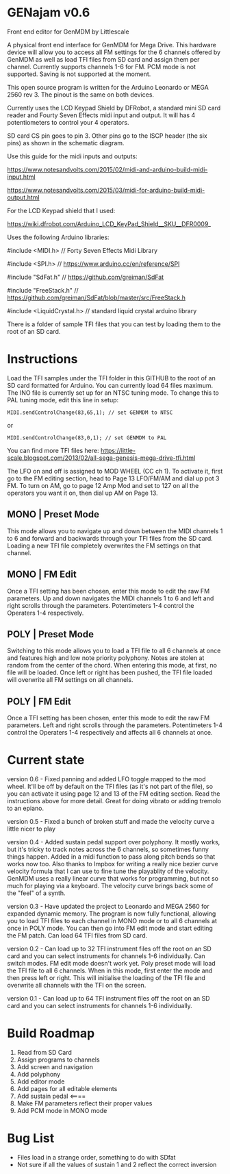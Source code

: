 # GENajam v0.6
Front end editor for GenMDM by Littlescale

A physical front end interface for GenMDM for Mega Drive. This hardware device will allow you to access all FM settings for the 6 channels offered by GenMDM as well as load TFI files from SD card and assign them per channel. Currently supports channels 1-6 for FM. PCM mode is not supported. Saving is not supported at the moment.

This open source program is written for the Arduino Leonardo or MEGA 2560 rev 3. The pinout is the same on both devices.

Currently uses the LCD Keypad Shield by DFRobot, a standard mini SD card reader and Fourty Seven Effects midi input and output. It will has 4 potentiometers to control your 4 operators.

SD card CS pin goes to pin 3. Other pins go to the ISCP header (the six pins) as shown in the schematic diagram.

Use this guide for the midi inputs and outputs:

https://www.notesandvolts.com/2015/02/midi-and-arduino-build-midi-input.html

https://www.notesandvolts.com/2015/03/midi-for-arduino-build-midi-output.html

For the LCD Keypad shield that I used:

https://wiki.dfrobot.com/Arduino_LCD_KeyPad_Shield__SKU__DFR0009_


Uses the following Arduino libraries:

#include <MIDI.h> // Forty Seven Effects Midi Library

#include <SPI.h> // https://www.arduino.cc/en/reference/SPI

#include "SdFat.h" // https://github.com/greiman/SdFat

#include "FreeStack.h" // https://github.com/greiman/SdFat/blob/master/src/FreeStack.h

#include <LiquidCrystal.h> // standard liquid crystal arduino library

There is a folder of sample TFI files that you can test by loading them to the root of an SD card.

# Instructions

Load the TFI samples under the TFI folder in this GITHUB to the root of an SD card formatted for Arduino. You can currently load 64 files maximum. The INO file is currently set up for an NTSC tuning mode. To change this to PAL tuning mode, edit this line in setup:

```
MIDI.sendControlChange(83,65,1); // set GENMDM to NTSC
```
or
```
MIDI.sendControlChange(83,0,1); // set GENMDM to PAL
```

You can find more TFI files here: https://little-scale.blogspot.com/2013/02/all-sega-genesis-mega-drive-tfi.html

The LFO on and off is assigned to MOD WHEEL (CC ch 1). To activate it, first go to the FM editing section, head to Page 13 LFO/FM/AM and dial up pot 3 FM. To turn on AM, go to page 12 Amp Mod and set to 127 on all the operators you want it on, then dial up AM on Page 13.

## MONO | Preset Mode

This mode allows you to navigate up and down between the MIDI channels 1 to 6 and forward and backwards through your TFI files from the SD card. Loading a new TFI file completely overwrites the FM settings on that channel.

## MONO | FM Edit

Once a TFI setting has been chosen, enter this mode to edit the raw FM parameters. Up and down navigates the MIDI channels 1 to 6 and left and right scrolls through the parameters. Potentimeters 1-4 control the Operaters 1-4 respectively.

## POLY | Preset Mode

Switching to this mode allows you to load a TFI file to all 6 channels at once and features high and low note priority polyphony. Notes are stolen at random from the center of the chord. When entering this mode, at first, no file will be loaded. Once left or right has been pushed, the TFI file loaded will overwrite all FM settings on all channels.

## POLY | FM Edit

Once a TFI setting has been chosen, enter this mode to edit the raw FM parameters. Left and right scrolls through the parameters. Potentimeters 1-4 control the Operaters 1-4 respectively and affects all 6 channels at once.

# Current state

version 0.6 - Fixed panning and added LFO toggle mapped to the mod wheel. It'll be off by default on the TFI files (as it's not part of the file), so you can activate it using page 12 and 13 of the FM editing section. Read the instructions above for more detail. Great for doing vibrato or adding tremolo to an epiano.

version 0.5 - Fixed a bunch of broken stuff and made the velocity curve a little nicer to play

version 0.4 - Added sustain pedal support over polyphony. It mostly works, but it's tricky to track notes across the 6 channels, so sometimes funny things happen. Added in a midi function to pass along pitch bends so that works now too. Also thanks to Impbox for writing a really nice bezier curve velocity formula that I can use to fine tune the playablity of the velocity. GenMDM uses a really linear curve that works for programming, but not so much for playing via a keyboard. The velocity curve brings back some of the "feel" of a synth.

version 0.3 - Have updated the project to Leonardo and MEGA 2560 for expanded dynamic memory. The program is now fully functional, allowing you to load TFI files to each channel in MONO mode or to all 6 channels at once in POLY mode. You can then go into FM edit mode and start editing the FM patch. Can load 64 TFI files from SD card.

version 0.2 - Can load up to 32 TFI instrument files off the root on an SD card and you can select instruments for channels 1-6 individually. Can switch modes. FM edit mode doesn't work yet. Poly preset mode will load the TFI file to all 6 channels. When in this mode, first enter the mode and then press left or right. This will initialise the loading of the TFI file and overwrite all channels with the TFI on the screen.

version 0.1 - Can load up to 64 TFI instrument files off the root on an SD card and you can select instruments for channels 1-6 individually.

# Build Roadmap
1. Read from SD Card
2. Assign programs to channels
3. Add screen and navigation 
4. Add polyphony
5. Add editor mode
6. Add pages for all editable elements
7. Add sustain pedal <====
8. Make FM parameters reflect their proper values 
7. Add PCM mode in MONO mode

# Bug List
- Files load in a strange order, something to do with SDfat
- Not sure if all the values of sustain 1 and 2 reflect the correct inversion
